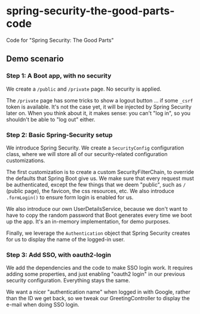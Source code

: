 # spring-security-the-good-parts-code

Code for "Spring Security: The Good Parts"

## Demo scenario


### Step 1: A Boot app, with no security

We create a `/public` and `/private` page. No security is applied.

The `/private` page has some tricks to show a logout button ... if some `_csrf` token is available.
It's not the case yet, it will be injected by Spring Security later on. When you think about it, it
makes sense: you can't "log in", so you shouldn't be able to "log out" either.

### Step 2: Basic Spring-Security setup

We introduce Spring Security. We create a `SecurityConfig` configuration class, where we will store
all of our security-related configuration customizations.

The first customization is to create a custom SecurityFilterChain, to override the defaults that
Spring Boot give us. We make sure that every request must be authenticated, except the few things
that we deem "public", such as `/` (public page), the favicon, the css resources, etc. We also
introduce `.formLogin()` to ensure form login is enabled for us.

We also introduce our own UserDetailsService, because we don't want to have to copy the random
password that Boot generates every time we boot up the app. It's an in-memory implementation, for
demo purposes.

Finally, we leverage the `Authentication` object that Spring Security creates for us to display the
name of the logged-in user.

### Step 3: Add SSO, with oauth2-login

We add the dependencies and the code to make SSO login work. It requires adding some properties, and
just enabling "oauth2 login" in our previous security configuration. Everything stays the same.

We want a nicer "authentication name" when logged in with Google, rather than the ID we get back, so
we tweak our GreetingController to display the e-mail when doing SSO login.
